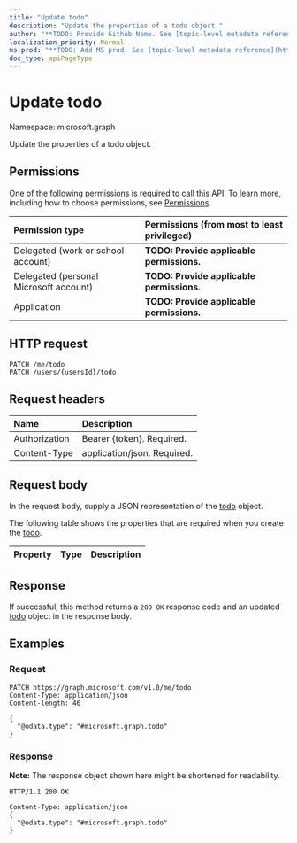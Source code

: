 ```yaml
---
title: "Update todo"
description: "Update the properties of a todo object."
author: "**TODO: Provide Github Name. See [topic-level metadata reference](https://msgo.azurewebsites.net/add/document/guidelines/metadata.html#topic-level-metadata)**"
localization_priority: Normal
ms.prod: "**TODO: Add MS prod. See [topic-level metadata reference](https://msgo.azurewebsites.net/add/document/guidelines/metadata.html#topic-level-metadata)**"
doc_type: apiPageType
---
```


# Update todo
Namespace: microsoft.graph

Update the properties of a todo object.

## Permissions
One of the following permissions is required to call this API. To learn more, including how to choose permissions, see [Permissions](/graph/permissions-reference).

|Permission type|Permissions (from most to least privileged)|
|:---|:---|
|Delegated (work or school account)|**TODO: Provide applicable permissions.**|
|Delegated (personal Microsoft account)|**TODO: Provide applicable permissions.**|
|Application|**TODO: Provide applicable permissions.**|

## HTTP request

<!-- {
  "blockType": "ignored"
}
-->
``` http
PATCH /me/todo
PATCH /users/{usersId}/todo
```

## Request headers
|Name|Description|
|:---|:---|
|Authorization|Bearer {token}. Required.|
|Content-Type|application/json. Required.|

## Request body
In the request body, supply a JSON representation of the [todo](../resources/todo.md) object.

The following table shows the properties that are required when you create the [todo](../resources/todo.md).

|Property|Type|Description|
|:---|:---|:---|



## Response

If successful, this method returns a `200 OK` response code and an updated [todo](../resources/todo.md) object in the response body.

## Examples

### Request
<!-- {
  "blockType": "request",
  "name": "update_todo"
}
-->
``` http
PATCH https://graph.microsoft.com/v1.0/me/todo
Content-Type: application/json
Content-length: 46

{
  "@odata.type": "#microsoft.graph.todo"
}
```


### Response
**Note:** The response object shown here might be shortened for readability.
<!-- {
  "blockType": "response",
  "truncated": true
}
-->
``` http
HTTP/1.1 200 OK

Content-Type: application/json
{
  "@odata.type": "#microsoft.graph.todo"
}
```


